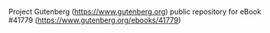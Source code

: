 Project Gutenberg (https://www.gutenberg.org) public repository for eBook #41779 (https://www.gutenberg.org/ebooks/41779)
